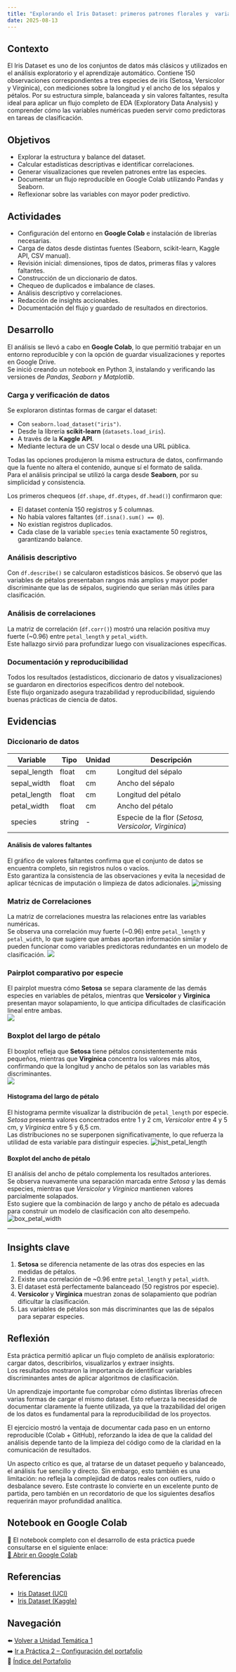 ```yaml
---
title: "Explorando el Iris Dataset: primeros patrones florales y  variables predictivas"
date: 2025-08-13
---
```


## Contexto
El Iris Dataset es uno de los conjuntos de datos más clásicos y utilizados en el análisis exploratorio y el aprendizaje automático. Contiene 150 observaciones correspondientes a tres especies de iris (Setosa, Versicolor y Virginica), con mediciones sobre la longitud y el ancho de los sépalos y pétalos. Por su estructura simple, balanceada y sin valores faltantes, resulta ideal para aplicar un flujo completo de EDA (Exploratory Data Analysis) y comprender cómo las variables numéricas pueden servir como predictoras en tareas de clasificación.

## Objetivos
- Explorar la estructura y balance del dataset.  
- Calcular estadísticas descriptivas e identificar correlaciones.
- Generar visualizaciones que revelen patrones entre las especies.  
- Documentar un flujo reproducible en Google Colab utilizando Pandas y Seaborn.  
- Reflexionar sobre las variables con mayor poder predictivo.  

## Actividades
- Configuración del entorno en **Google Colab** e instalación de librerías necesarias.  
- Carga de datos desde distintas fuentes (Seaborn, scikit-learn, Kaggle API, CSV manual).  
- Revisión inicial: dimensiones, tipos de datos, primeras filas y valores faltantes.  
- Construcción de un diccionario de datos.  
- Chequeo de duplicados e imbalance de clases.  
- Análisis descriptivo y correlaciones.  
- Redacción de insights accionables.  
- Documentación del flujo y guardado de resultados en directorios.  

## Desarrollo
El análisis se llevó a cabo en **Google Colab**, lo que permitió trabajar en un entorno reproducible y con la opción de guardar visualizaciones y reportes en Google Drive.  
Se inició creando un notebook en Python 3, instalando y verificando las versiones de *Pandas, Seaborn y Matplotlib*.  

### Carga y verificación de datos
Se exploraron distintas formas de cargar el dataset:  
- Con `seaborn.load_dataset("iris")`.  
- Desde la librería **scikit-learn** (`datasets.load_iris`).  
- A través de la **Kaggle API**.  
- Mediante lectura de un CSV local o desde una URL pública.  

Todas las opciones produjeron la misma estructura de datos, confirmando que la fuente no altera el contenido, aunque sí el formato de salida.  
Para el análisis principal se utilizó la carga desde **Seaborn**, por su simplicidad y consistencia.  

Los primeros chequeos (`df.shape`, `df.dtypes`, `df.head()`) confirmaron que:  
- El dataset contenía 150 registros y 5 columnas.  
- No había valores faltantes (`df.isna().sum() == 0`).  
- No existían registros duplicados.  
- Cada clase de la variable `species` tenía exactamente 50 registros, garantizando balance.  

### Análisis descriptivo
Con `df.describe()` se calcularon estadísticos básicos. Se observó que las variables de pétalos presentaban rangos más amplios y mayor poder discriminante que las de sépalos, sugiriendo que serían más útiles para clasificación.  

### Análisis de correlaciones
La matriz de correlación (`df.corr()`) mostró una relación positiva muy fuerte (~0.96) entre `petal_length` y `petal_width`.  
Este hallazgo sirvió para profundizar luego con visualizaciones específicas.  

### Documentación y reproducibilidad
Todos los resultados (estadísticos, diccionario de datos y visualizaciones) se guardaron en directorios específicos dentro del notebook.  
Este flujo organizado asegura trazabilidad y reproducibilidad, siguiendo buenas prácticas de ciencia de datos.

## Evidencias
### Diccionario de datos
| Variable        | Tipo    | Unidad | Descripción                 |
|-----------------|--------|--------|-----------------------------|
| sepal_length    | float  | cm     | Longitud del sépalo         |
| sepal_width     | float  | cm     | Ancho del sépalo            |
| petal_length    | float  | cm     | Longitud del pétalo         |
| petal_width     | float  | cm     | Ancho del pétalo            |
| species         | string | -      | Especie de la flor (*Setosa, Versicolor, Virginica*) |

#### Análisis de valores faltantes
El gráfico de valores faltantes confirma que el conjunto de datos se encuentra completo, sin registros nulos o vacíos.  
Esto garantiza la consistencia de las observaciones y evita la necesidad de aplicar técnicas de imputación o limpieza de datos adicionales.
![missing](../../assets/Missing.png)

### Matriz de Correlaciones
La matriz de correlaciones muestra las relaciones entre las variables numéricas.  
Se observa una correlación muy fuerte (~0.96) entre `petal_length` y `petal_width`, lo que sugiere que ambas aportan información similar y pueden funcionar como variables predictoras redundantes en un modelo de clasificación.
![](../../assets/heatmap.png)

### Pairplot comparativo por especie 
El pairplot muestra cómo **Setosa** se separa claramente de las demás especies en variables de pétalos, mientras que **Versicolor** y **Virginica** presentan mayor solapamiento, lo que anticipa dificultades de clasificación lineal entre ambas.  
![](../../assets/Pairplot.png)

### Boxplot del largo de pétalo
El boxplot refleja que **Setosa** tiene pétalos consistentemente más pequeños, mientras que **Virginica** concentra los valores más altos, confirmando que la longitud y ancho de pétalos son las variables más discriminantes.  
![](../../assets/Box_petal_length.png)

#### Histograma del largo de pétalo
El histograma permite visualizar la distribución de `petal_length` por especie.  
*Setosa* presenta valores concentrados entre 1 y 2 cm, *Versicolor* entre 4 y 5 cm, y *Virginica* entre 5 y 6,5 cm.  
Las distribuciones no se superponen significativamente, lo que refuerza la utilidad de esta variable para distinguir especies.
![hist_petal_length](../../assets/hist_petal_length.png)

#### Boxplot del ancho de pétalo
El análisis del ancho de pétalo complementa los resultados anteriores.  
Se observa nuevamente una separación marcada entre *Setosa* y las demás especies, mientras que *Versicolor* y *Virginica* mantienen valores parcialmente solapados.  
Esto sugiere que la combinación de largo y ancho de pétalo es adecuada para construir un modelo de clasificación con alto desempeño.
![box_petal_width](../../assets/box_petal_width.png)

---
## Insights clave
1. **Setosa** se diferencia netamente de las otras dos especies en las medidas de pétalos.  
2. Existe una correlación de ~0.96 entre `petal_length` y `petal_width`.  
3. El dataset está perfectamente balanceado (50 registros por especie).  
4. **Versicolor** y **Virginica** muestran zonas de solapamiento que podrían dificultar la clasificación.  
5. Las variables de pétalos son más discriminantes que las de sépalos para separar especies.  

## Reflexión
Esta práctica permitió aplicar un flujo completo de análisis exploratorio: cargar datos, describirlos, visualizarlos y extraer insights.  
Los resultados mostraron la importancia de identificar variables discriminantes antes de aplicar algoritmos de clasificación.  

Un aprendizaje importante fue comprobar cómo distintas librerías ofrecen varias formas de cargar el mismo dataset. Esto refuerza la necesidad de documentar claramente la fuente utilizada, ya que la trazabilidad del origen de los datos es fundamental para la reproducibilidad de los proyectos.  

El ejercicio mostró la ventaja de documentar cada paso en un entorno reproducible (Colab + GitHub), reforzando la idea de que la calidad del análisis depende tanto de la limpieza del código como de la claridad en la comunicación de resultados.  

Un aspecto crítico es que, al tratarse de un dataset pequeño y balanceado, el análisis fue sencillo y directo. Sin embargo, esto también es una limitación: no refleja la complejidad de datos reales con outliers, ruido o desbalance severo. Este contraste lo convierte en un excelente punto de partida, pero también en un recordatorio de que los siguientes desafíos requerirán mayor profundidad analítica.  

## Notebook en Google Colab
📓 El notebook completo con el desarrollo de esta práctica puede consultarse en el siguiente enlace:  
[🔗 Abrir en Google Colab](https://colab.research.google.com/github/agustina-esquibel/Ingenieria-datos/blob/main/docs/UT1/practica1/practica1_agustina_esquibel.ipynb)

## Referencias
- [Iris Dataset (UCI)](https://archive.ics.uci.edu/dataset/53/iris)  
- [Iris Dataset (Kaggle)](https://www.kaggle.com/datasets/uciml/iris)  

## Navegación
⬅️ [Volver a Unidad Temática 1](../main.md)  
➡️ [Ir a Práctica 2 – Configuración del portafolio](../practica2/main2.md)  
📓 [Índice del Portafolio](../../portfolio/index.md)  
